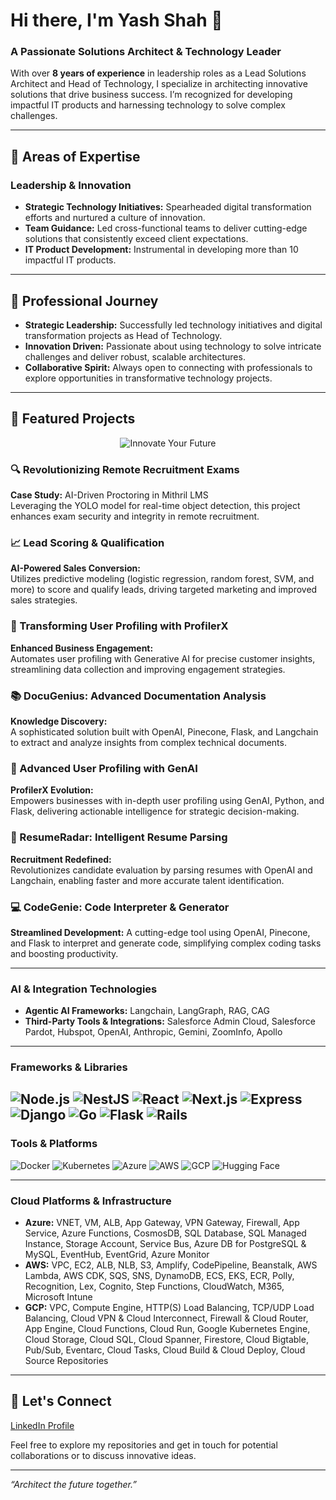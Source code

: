 # Hi there, I'm Yash Shah 👋

### A Passionate Solutions Architect & Technology Leader

With over **8 years of experience** in leadership roles as a Lead Solutions Architect and Head of Technology, I specialize in architecting innovative solutions that drive business success. I’m recognized for developing impactful IT products and harnessing technology to solve complex challenges.

---

## 🚀 Areas of Expertise

### Leadership & Innovation
- **Strategic Technology Initiatives:** Spearheaded digital transformation efforts and nurtured a culture of innovation.
- **Team Guidance:** Led cross-functional teams to deliver cutting-edge solutions that consistently exceed client expectations.
- **IT Product Development:** Instrumental in developing more than 10 impactful IT products.

---

## 💼 Professional Journey

- **Strategic Leadership:** Successfully led technology initiatives and digital transformation projects as Head of Technology.
- **Innovation Driven:** Passionate about using technology to solve intricate challenges and deliver robust, scalable architectures.
- **Collaborative Spirit:** Always open to connecting with professionals to explore opportunities in transformative technology projects.

---
## 🚀 Featured Projects

<div align="center">
  <img src="https://img.shields.io/badge/Innovate-YourFuture-blueviolet?style=for-the-badge" alt="Innovate Your Future" />
</div>

### 🔍 Revolutionizing Remote Recruitment Exams
**Case Study:** AI-Driven Proctoring in Mithril LMS  
Leveraging the YOLO model for real-time object detection, this project enhances exam security and integrity in remote recruitment.


### 📈 Lead Scoring & Qualification
**AI-Powered Sales Conversion:**  
Utilizes predictive modeling (logistic regression, random forest, SVM, and more) to score and qualify leads, driving targeted marketing and improved sales strategies.


### 👥 Transforming User Profiling with ProfilerX
**Enhanced Business Engagement:**  
Automates user profiling with Generative AI for precise customer insights, streamlining data collection and improving engagement strategies.


### 📚 DocuGenius: Advanced Documentation Analysis
**Knowledge Discovery:**  
A sophisticated solution built with OpenAI, Pinecone, Flask, and Langchain to extract and analyze insights from complex technical documents.


### 🤖 Advanced User Profiling with GenAI
**ProfilerX Evolution:**  
Empowers businesses with in-depth user profiling using GenAI, Python, and Flask, delivering actionable intelligence for strategic decision-making.


### 📝 ResumeRadar: Intelligent Resume Parsing
**Recruitment Redefined:**  
Revolutionizes candidate evaluation by parsing resumes with OpenAI and Langchain, enabling faster and more accurate talent identification.


### 💻 CodeGenie: Code Interpreter & Generator
**Streamlined Development:**
A cutting-edge tool using OpenAI, Pinecone, and Flask to interpret and generate code, simplifying complex coding tasks and boosting productivity.

---
### AI & Integration Technologies
- **Agentic AI Frameworks:** Langchain, LangGraph, RAG, CAG
- **Third-Party Tools & Integrations:** Salesforce Admin Cloud, Salesforce Pardot, Hubspot, OpenAI, Anthropic, Gemini, ZoomInfo, Apollo
---
### Frameworks & Libraries
![Node.js](https://img.shields.io/badge/Node.js-339933?style=for-the-badge&logo=nodedotjs&logoColor=white)
![NestJS](https://img.shields.io/badge/NestJS-E0234E?style=for-the-badge&logo=nestjs&logoColor=white)
![React](https://img.shields.io/badge/React-61DAFB?style=for-the-badge&logo=react&logoColor=black)
![Next.js](https://img.shields.io/badge/Next.js-000000?style=for-the-badge&logo=next.js&logoColor=white)
![Express](https://img.shields.io/badge/Express-000000?style=for-the-badge&logo=express&logoColor=white)
![Django](https://img.shields.io/badge/Django-092E20?style=for-the-badge&logo=django&logoColor=white)
![Go](https://img.shields.io/badge/Go-00ADD8?style=for-the-badge&logo=go&logoColor=white)
![Flask](https://img.shields.io/badge/Flask-000000?style=for-the-badge&logo=flask&logoColor=white)
![Rails](https://img.shields.io/badge/Rails-CC0000?style=for-the-badge&logo=ruby-on-rails&logoColor=white)
---
### Tools & Platforms
![Docker](https://img.shields.io/badge/Docker-2496ED?style=for-the-badge&logo=docker&logoColor=white)
![Kubernetes](https://img.shields.io/badge/Kubernetes-326CE5?style=for-the-badge&logo=kubernetes&logoColor=white)
![Azure](https://img.shields.io/badge/Microsoft_Azure-0089D6?style=for-the-badge&logo=microsoft-azure&logoColor=white)
![AWS](https://img.shields.io/badge/AWS-232F3E?style=for-the-badge&logo=amazon-aws&logoColor=white)
![GCP](https://img.shields.io/badge/Google_Cloud-4285F4?style=for-the-badge&logo=google-cloud&logoColor=white)
![Hugging Face](https://img.shields.io/badge/Hugging%20Face-FFD21E?logo=huggingface&logoColor=000)

---
### Cloud Platforms & Infrastructure
- **Azure:** VNET, VM, ALB, App Gateway, VPN Gateway, Firewall, App Service, Azure Functions, CosmosDB, SQL Database, SQL Managed Instance, Storage Account, Service Bus, Azure DB for PostgreSQL & MySQL, EventHub, EventGrid, Azure Monitor
- **AWS:** VPC, EC2, ALB, NLB, S3, Amplify, CodePipeline, Beanstalk, AWS Lambda, AWS CDK, SQS, SNS, DynamoDB, ECS, EKS, ECR, Polly, Recognition, Lex, Cognito, Step Functions, CloudWatch, M365, Microsoft Intune
- **GCP:** VPC, Compute Engine, HTTP(S) Load Balancing, TCP/UDP Load Balancing, Cloud VPN & Cloud Interconnect, Firewall & Cloud Router, App Engine, Cloud Functions, Cloud Run, Google Kubernetes Engine, Cloud Storage, Cloud SQL, Cloud Spanner, Firestore, Cloud Bigtable, Pub/Sub, Eventarc, Cloud Tasks, Cloud Build & Cloud Deploy, Cloud Source Repositories

---

## 🤝 Let's Connect

[LinkedIn Profile](https://www.linkedin.com/in/yash-shah-0a66615a/)

Feel free to explore my repositories and get in touch for potential collaborations or to discuss innovative ideas.

---

*“Architect the future together.”*
